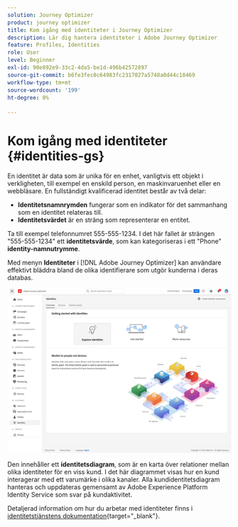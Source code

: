 ```yaml
---
solution: Journey Optimizer
product: journey optimizer
title: Kom igång med identiteter i Journey Optimizer
description: Lär dig hantera identiteter i Adobe Journey Optimizer
feature: Profiles, Identities
role: User
level: Beginner
exl-id: 90e892e9-33c2-4da5-be1d-496b42572897
source-git-commit: b6fe3fec0c64983fc2317027a5748a0d44c18469
workflow-type: tm+mt
source-wordcount: '199'
ht-degree: 0%

---
```


# Kom igång med identiteter {#identities-gs}

En identitet är data som är unika för en enhet, vanligtvis ett objekt i verkligheten, till exempel en enskild person, en maskinvaruenhet eller en webbläsare. En fullständigt kvalificerad identitet består av två delar:

* **Identitetsnamnrymden** fungerar som en indikator för det sammanhang som en identitet relateras till.
* **Identitetsvärdet** är en sträng som representerar en entitet.

Ta till exempel telefonnumret 555-555-1234. I det här fallet är strängen &quot;555-555-1234&quot; ett **identitetsvärde**, som kan kategoriseras i ett &quot;Phone&quot; **identity-namnutrymme**.

Med menyn **Identiteter** i [!DNL Adobe Journey Optimizer] kan användare effektivt bläddra bland de olika identifierare som utgör kunderna i deras databas.

![](assets/identities-home.png)

Den innehåller ett **identitetsdiagram**, som är en karta över relationer mellan olika identiteter för en viss kund. I det här diagrammet visas hur en kund interagerar med ett varumärke i olika kanaler. Alla kundidentitetsdiagram hanteras och uppdateras gemensamt av Adobe Experience Platform Identity Service som svar på kundaktivitet.

Detaljerad information om hur du arbetar med identiteter finns i [identitetstjänstens dokumentation](https://experienceleague.adobe.com/docs/experience-platform/identity/home.html?lang=sv){target="_blank"}.